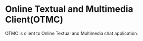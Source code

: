 # Online Textual and Multimedia Client(OTMC)

OTMC is client to Online Textual and Multimedia chat application.